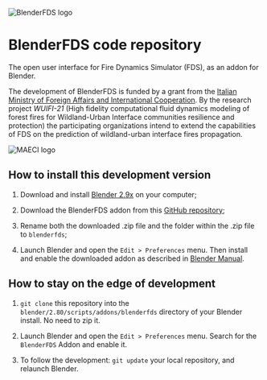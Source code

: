 ![BlenderFDS logo](https://github.com/firetools/blenderfds/blob/master/logo.png?raw=true)

# BlenderFDS code repository

The open user interface for Fire Dynamics Simulator (FDS), as an addon for Blender.

The development of BlenderFDS is funded by a grant from the [Italian Ministry of Foreign Affairs and International Cooperation](https://www.esteri.it/mae/en/).
By the research project *WUIFI-21* (High fidelity computational fluid dynamics modeling of forest fires for Wildland-Urban Interface communities resilience and protection) the participating organizations intend to extend the capabilities of FDS on the prediction of wildland-urban interface fires propagation.

![MAECI logo](https://github.com/firetools/blenderfds/blob/master/logo_maeci.jpeg?raw=true)

## How to install this development version

1. Download and install [Blender 2.9x](http://www.blender.org) on your computer;

2. Download the BlenderFDS addon from this [GitHub repository](https://github.com/firetools/blenderfds/archive/master.zip);

3. Rename both the downloaded .zip file and the folder within the .zip file to `blenderfds`;

4. Launch Blender and open the `Edit > Preferences` menu. Then install and enable the downloaded addon as described in [Blender Manual](https://docs.blender.org/manual/en/dev/editors/preferences/addons.html?highlight=addon#).

## How to stay on the edge of development

1. `git clone` this repository into the `blender/2.80/scripts/addons/blenderfds` directory of your Blender install. No need to zip it.

2. Launch Blender and open the `Edit > Preferences` menu. Search for the `BlenderFDS` Addon and enable it.

3. To follow the development: `git update` your local repository, and relaunch Blender.

